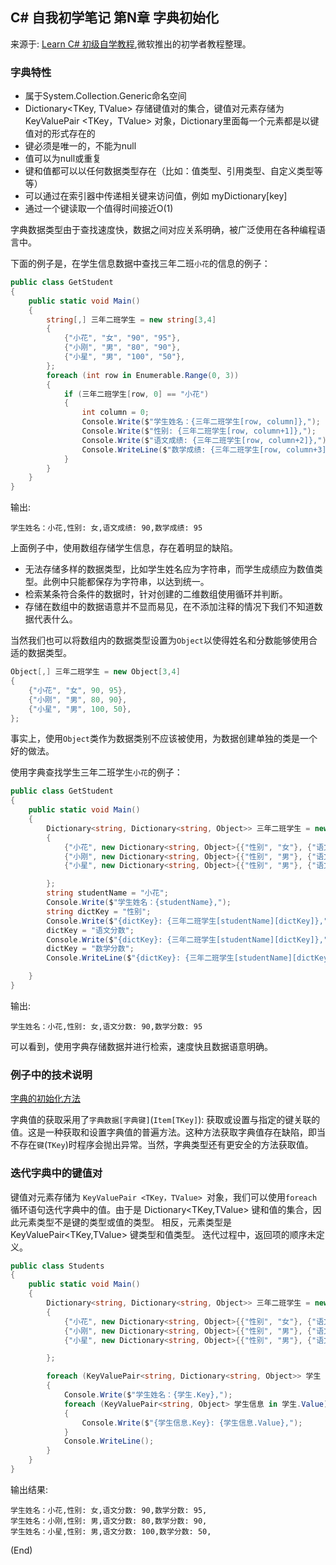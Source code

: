 ## C# 自我初学笔记 第N章  字典初始化

来源于: [Learn C# 初级自学教程](https://learn.microsoft.com/zh-cn/dotnet/csharp/programming-guide/classes-and-structs/how-to-initialize-a-dictionary-with-a-collection-initializer),微软推出的初学者教程整理。


### 字典特性

- 属于System.Collection.Generic命名空间
- Dictionary<TKey, TValue> 存储键值对的集合，键值对元素存储为 KeyValuePair <TKey，TValue> 对象，Dictionary里面每一个元素都是以键值对的形式存在的
- 键必须是唯一的，不能为null
- 值可以为null或重复
- 键和值都可以以任何数据类型存在（比如：值类型、引用类型、自定义类型等等）
- 可以通过在索引器中传递相关键来访问值，例如 myDictionary[key]
- 通过一个键读取一个值得时间接近O(1)

字典数据类型由于查找速度快，数据之间对应关系明确，被广泛使用在各种编程语言中。

下面的例子是，在学生信息数据中查找三年二班`小花`的信息的例子：
```c#
public class GetStudent
{
    public static void Main()
    {
        string[,] 三年二班学生 = new string[3,4]
        {
            {"小花", "女", "90", "95"},
            {"小刚", "男", "80", "90"},
            {"小星", "男", "100", "50"},
        };
        foreach (int row in Enumerable.Range(0, 3))
        {
            if (三年二班学生[row, 0] == "小花")
            {
                int column = 0;
                Console.Write($"学生姓名：{三年二班学生[row, column]},");
                Console.Write($"性别: {三年二班学生[row, column+1]},");
                Console.Write($"语文成绩: {三年二班学生[row, column+2]},");
                Console.WriteLine($"数学成绩: {三年二班学生[row, column+3]}");
            }
        }
    }
}
```
输出:
```
学生姓名：小花,性别: 女,语文成绩: 90,数学成绩: 95
```
上面例子中，使用数组存储学生信息，存在着明显的缺陷。
- 无法存储多样的数据类型，比如学生姓名应为字符串，而学生成绩应为数值类型。此例中只能都保存为字符串，以达到统一。
- 检索某条符合条件的数据时，针对创建的二维数组使用循环并判断。
- 存储在数组中的数据语意并不显而易见，在不添加注释的情况下我们不知道数据代表什么。

当然我们也可以将数组内的数据类型设置为`Object`以使得姓名和分数能够使用合适的数据类型。
```c#
Object[,] 三年二班学生 = new Object[3,4]
{
    {"小花", "女", 90, 95},
    {"小刚", "男", 80, 90},
    {"小星", "男", 100, 50},
};
```
事实上，使用`Object`类作为数据类别不应该被使用，为数据创建单独的类是一个好的做法。

使用字典查找学生三年二班学生`小花`的例子：
```c#
public class GetStudent
{
    public static void Main()
    {
        Dictionary<string, Dictionary<string, Object>> 三年二班学生 = new Dictionary<string, Dictionary<string, Object>>
        {
            {"小花", new Dictionary<string, Object>{{"性别", "女"}, {"语文分数", 90}, {"数学分数", 95}}},
            {"小刚", new Dictionary<string, Object>{{"性别", "男"}, {"语文分数", 80}, {"数学分数", 90}}},
            {"小星", new Dictionary<string, Object>{{"性别", "男"}, {"语文分数", 100}, {"数学分数", 50}}},

        };
        string studentName = "小花";
        Console.Write($"学生姓名：{studentName},");
        string dictKey = "性别";
        Console.Write($"{dictKey}: {三年二班学生[studentName][dictKey]},");
        dictKey = "语文分数";
        Console.Write($"{dictKey}: {三年二班学生[studentName][dictKey]},");
        dictKey = "数学分数";
        Console.WriteLine($"{dictKey}: {三年二班学生[studentName][dictKey]}");

    }
}
```
输出:
```
学生姓名：小花,性别: 女,语文分数: 90,数学分数: 95
```
可以看到，使用字典存储数据并进行检索，速度快且数据语意明确。


### 例子中的技术说明

[字典的初始化方法](csharp笔记-406字典的初始化.md)

字典值的获取采用了`字典数据[字典键]`(`Item[TKey]`):	获取或设置与指定的键关联的值。这是一种获取和设置字典值的普遍方法。这种方法获取字典值存在缺陷，即当不存在`键`(`TKey`)时程序会抛出异常。当然，字典类型还有更安全的方法获取值。

### 迭代字典中的键值对

键值对元素存储为 `KeyValuePair <TKey，TValue> `对象，我们可以使用`foreach`循环语句迭代字典中的值。由于是 Dictionary<TKey,TValue> 键和值的集合，因此元素类型不是键的类型或值的类型。 相反，元素类型是 KeyValuePair<TKey,TValue> 键类型和值类型。
迭代过程中，返回项的顺序未定义。 

```c#
public class Students
{
    public static void Main()
    {
        Dictionary<string, Dictionary<string, Object>> 三年二班学生 = new Dictionary<string, Dictionary<string, Object>>
        {
            {"小花", new Dictionary<string, Object>{{"性别", "女"}, {"语文分数", 90}, {"数学分数", 95}}},
            {"小刚", new Dictionary<string, Object>{{"性别", "男"}, {"语文分数", 80}, {"数学分数", 90}}},
            {"小星", new Dictionary<string, Object>{{"性别", "男"}, {"语文分数", 100}, {"数学分数", 50}}},

        };

        foreach (KeyValuePair<string, Dictionary<string, Object>> 学生 in 三年二班学生 )
        {
            Console.Write($"学生姓名：{学生.Key},");
            foreach (KeyValuePair<string, Object> 学生信息 in 学生.Value)
            {
                Console.Write($"{学生信息.Key}: {学生信息.Value},");
            }
            Console.WriteLine();
        }
    }
}

```
输出结果:
```
学生姓名：小花,性别: 女,语文分数: 90,数学分数: 95,
学生姓名：小刚,性别: 男,语文分数: 80,数学分数: 90,
学生姓名：小星,性别: 男,语文分数: 100,数学分数: 50,
```

(End)
